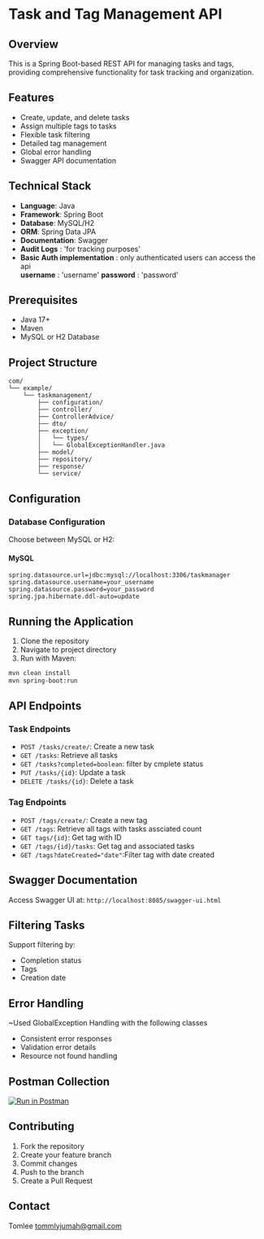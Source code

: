 # Task and Tag Management API

## Overview
This is a Spring Boot-based REST API for managing tasks and tags, providing comprehensive functionality for task tracking and organization.

## Features
- Create, update, and delete tasks
- Assign multiple tags to tasks
- Flexible task filtering
- Detailed tag management
- Global error handling
- Swagger API documentation

## Technical Stack
- **Language**: Java
- **Framework**: Spring Boot
- **Database**: MySQL/H2
- **ORM**: Spring Data JPA
- **Documentation**: Swagger
-  **Audit Logs** : 'for tracking purposes'  
- **Basic Auth implementation**  : only authenticated users can access the api  
  **username** : 'username'
  **password** : 'password'
 

## Prerequisites
- Java 17+
- Maven
- MySQL or H2 Database

## Project Structure
```
com/
└── example/
    └── taskmanagement/
        ├── configuration/
        ├── controller/
        ├── ControllerAdvice/
        ├── dto/
        ├── exception/
        │   └── types/
        │   └── GlobalExceptionHandler.java
        ├── model/
        ├── repository/
        ├── response/
        └── service/
```

## Configuration

### Database Configuration
Choose between MySQL or H2:

#### MySQL
```properties
spring.datasource.url=jdbc:mysql://localhost:3306/taskmanager
spring.datasource.username=your_username
spring.datasource.password=your_password
spring.jpa.hibernate.ddl-auto=update
```

## Running the Application
1. Clone the repository
2. Navigate to project directory
3. Run with Maven:
```bash
mvn clean install
mvn spring-boot:run
```

## API Endpoints

### Task Endpoints
- `POST /tasks/create/`: Create a new task
- `GET /tasks`: Retrieve all tasks
- `GET /tasks?completed=boolean`: filter by cmplete status
- `PUT /tasks/{id}`: Update a task
- `DELETE /tasks/{id}`: Delete a task

### Tag Endpoints
- `POST /tags/create/`: Create a new tag
- `GET /tags`: Retrieve all tags with tasks assciated count
- `GET tags/{id}`: Get tag with ID
- `GET /tags/{id}/tasks`: Get tag and associated tasks
- `GET /tags?dateCreated="date"`:Filter tag with date created

## Swagger Documentation
Access Swagger UI at:
`http://localhost:8085/swagger-ui.html`

## Filtering Tasks
Support filtering by:
- Completion status
- Tags
- Creation date

<!-- Example Request:
```bash
GET /api/tasks?completed=false&tags=urgent,important
``` -->

## Error Handling
~Used GlobalException Handling with the following classes
- Consistent error responses
- Validation error details
- Resource not found handling

## Postman Collection
[![Run in Postman](https://run.pstmn.io/button.svg)](https://www.postman.com/)

## Contributing
1. Fork the repository
2. Create your feature branch
3. Commit changes
4. Push to the branch
5. Create a Pull Request



## Contact
Tomlee
tommlyjumah@gmail.com
```
